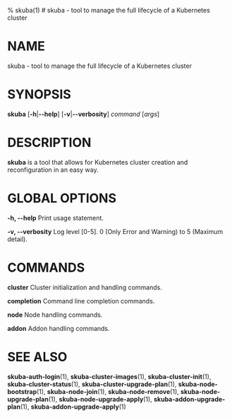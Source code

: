 % skuba(1) # skuba - tool to manage the full lifecycle of a Kubernetes cluster
# NAME
skuba - tool to manage the full lifecycle of a Kubernetes cluster

# SYNOPSIS
**skuba**
[**-h**|**--help**] [**-v**|**--verbosity**]
*command* [*args*]

# DESCRIPTION
**skuba** is a tool that allows for Kubernetes cluster creation and
reconfiguration in an easy way.

# GLOBAL OPTIONS

**-h, --help**
  Print usage statement.

**-v, --verbosity**
  Log level [0-5]. 0 (Only Error and Warning) to 5 (Maximum detail).

# COMMANDS

**cluster**
  Cluster initialization and handling commands.

**completion**
  Command line completion commands.

**node**
  Node handling commands.

**addon**
  Addon handling commands.

# SEE ALSO
**skuba-auth-login**(1),
**skuba-cluster-images**(1),
**skuba-cluster-init**(1),
**skuba-cluster-status**(1),
**skuba-cluster-upgrade-plan**(1),
**skuba-node-bootstrap**(1),
**skuba-node-join**(1),
**skuba-node-remove**(1),
**skuba-node-upgrade-plan**(1),
**skuba-node-upgrade-apply**(1),
**skuba-addon-upgrade-plan**(1),
**skuba-addon-upgrade-apply**(1)
